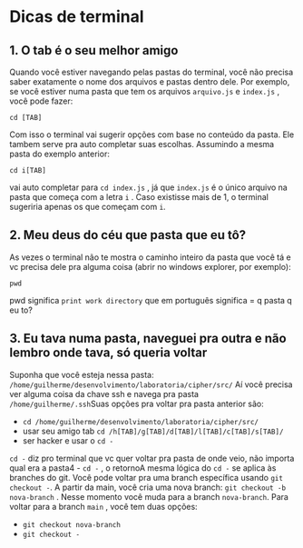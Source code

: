 # Dicas de terminal

## 1. O tab é o seu melhor amigo

Quando você estiver navegando pelas pastas do terminal, você não precisa saber exatamente o nome dos arquivos e pastas dentro dele. Por exemplo, se você estiver numa pasta que tem os arquivos `arquivo.js`  e `index.js` , você pode fazer:

```
cd [TAB]
```

Com isso o terminal vai sugerir opções com base no conteúdo da pasta. Ele tambem serve pra auto completar suas escolhas. Assumindo a mesma pasta do exemplo anterior:

```
cd i[TAB]
```

vai auto completar para `cd index.js` , já que `index.js` é o único arquivo na pasta que começa com a letra `i` . Caso existisse mais de 1, o terminal sugeriria apenas os que começam com `i`.

## 2. Meu deus do céu que pasta que eu tô?

As vezes o terminal não te mostra o caminho inteiro da pasta que você tá e vc precisa dele pra alguma coisa (abrir no windows explorer, por exemplo):

```
pwd
```

pwd significa `print work directory` que em português significa = q pasta q eu to?

## 3. Eu tava numa pasta, naveguei pra outra e não lembro onde tava, só queria voltar

Suponha que você esteja nessa pasta: `/home/guilherme/desenvolvimento/laboratoria/cipher/src/`
Aí você precisa ver alguma coisa da chave ssh e navega pra pasta `/home/guilherme/.ssh`Suas opções pra voltar pra pasta anterior são:

- `cd /home/guilherme/desenvolvimento/laboratoria/cipher/src/`
- usar seu amigo tab `cd /h[TAB]/g[TAB]/d[TAB]/l[TAB]/c[TAB]/s[TAB]/`
- ser hacker e usar o `cd -`

`cd -` diz pro terminal que vc quer voltar pra pasta de onde veio, não importa qual era a pasta4 - `cd -` , o retornoA mesma lógica do `cd -` se aplica às branches do git. Você pode voltar pra uma branch específica usando `git checkout -`. A partir da main, você cria uma nova branch: `git checkout -b nova-branch` . Nesse momento você muda para a branch `nova-branch`. Para voltar para a branch `main` , você tem duas opções:

- `git checkout nova-branch`
- `git checkout -`